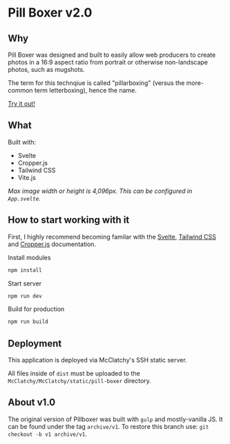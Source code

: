 # Pill Boxer v2.0

## Why
Pill Boxer was designed and built to easily allow web producers to create photos in a 16:9 aspect ratio from portrait or otherwise non-landscape photos, such as mugshots.

The term for this technqiue is called "pillarboxing" (versus the more-common term letterboxing), hence the name.

[Try it out!](https://media.mcclatchy.com/static/pill-boxer/)

## What

Built with:

* Svelte
* Cropper.js
* Tailwind CSS
* Vite.js


*Max image width or height is 4,096px. This can be configured in `App.svelte`.*

## How to start working with it

First, I highly recommend becoming familar with the [Svelte](https://svelte.dev/docs), [Tailwind CSS](https://tailwindcss.com/docs/installation) and [Cropper.js](https://github.com/fengyuanchen/cropperjs/blob/main/README.md) documentation.

Install modules
```bash
npm install
```

Start server
```bash
npm run dev
```
Build for production
```bash
npm run build
```

## Deployment
This application is deployed via McClatchy's SSH static server.

All files inside of `dist` must be uploaded to the `McClatchy/McClatchy/static/pill-boxer` directory.

## About v1.0

The original version of Pillboxer was built with `gulp` and mostly-vanilla JS. It can be found under the tag `archive/v1`. To restore this branch use: `git checkout -b v1 archive/v1`.
